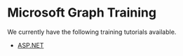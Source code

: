 # Microsoft Graph Training

We currently have the following training tutorials available.

- [ASP.NET](/graph/training/aspnet-tutorial/)